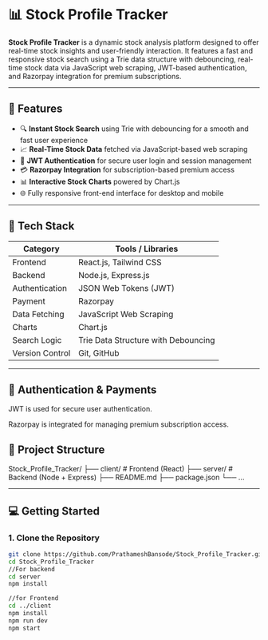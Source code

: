 # 📊 Stock Profile Tracker

**Stock Profile Tracker** is a dynamic stock analysis platform designed to offer real-time stock insights and user-friendly interaction. It features a fast and responsive stock search using a Trie data structure with debouncing, real-time stock data via JavaScript web scraping, JWT-based authentication, and Razorpay integration for premium subscriptions.

---

## 🚀 Features

- 🔍 **Instant Stock Search** using Trie with debouncing for a smooth and fast user experience
- 📈 **Real-Time Stock Data** fetched via JavaScript-based web scraping
- 🔐 **JWT Authentication** for secure user login and session management
- 💳 **Razorpay Integration** for subscription-based premium access
- 📊 **Interactive Stock Charts** powered by Chart.js
- 🌐 Fully responsive front-end interface for desktop and mobile

---

## 🧰 Tech Stack

| Category        | Tools / Libraries                       |
|----------------|------------------------------------------|
| Frontend       | React.js, Tailwind CSS                   |
| Backend        | Node.js, Express.js                      |
| Authentication | JSON Web Tokens (JWT)                    |
| Payment        | Razorpay                                 |
| Data Fetching  | JavaScript Web Scraping                  |
| Charts         | Chart.js                                 |
| Search Logic   | Trie Data Structure with Debouncing      |
| Version Control| Git, GitHub                              |

---
## 🔐 Authentication & Payments
JWT is used for secure user authentication.

Razorpay is integrated for managing premium subscription access.


## 📁 Project Structure

Stock_Profile_Tracker/
├── client/ # Frontend (React)
├── server/ # Backend (Node + Express)
├── README.md
├── package.json
└── ...


---

## 💻 Getting Started

### 1. Clone the Repository
```bash
git clone https://github.com/PrathameshBansode/Stock_Profile_Tracker.git
cd Stock_Profile_Tracker
//For backend
cd server
npm install

//for Frontend
cd ../client
npm install
npm run dev
npm start





